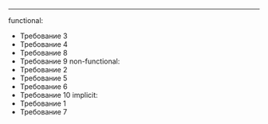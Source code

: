 ---
functional:
  - Требование 3
  - Требование 4
  - Требование 8
  - Требование 9
non-functional:
  - Требование 2
  - Требование 5
  - Требование 6
  - Требование 10
implicit:
  - Требование 1
  - Требование 7
  
